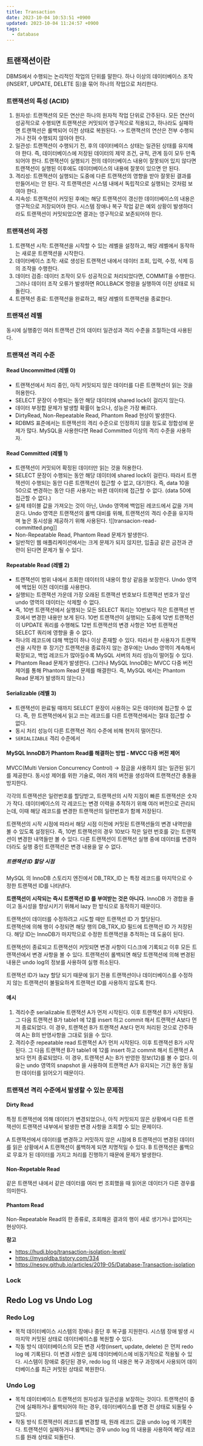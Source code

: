 ```yaml
---
title: Transaction
date: 2023-10-04 10:53:51 +0900
updated: 2023-10-04 11:24:57 +0900
tags:
  - database
---
```


## 트랜잭션이란

DBMS에서 수행되는 논리적인 작업의 단위를 말한다. 
하나 이상의 데이터베이스 조작 (INSERT, UPDATE, DELETE 등)을 묶어 하나의 작업으로 처리한다.

### 트랜잭션의 특성 (ACID)

1. 원자성: 트랜잭션의 모든 연산은 하나의 원자적 작업 단위로 간주된다. 모든 연산이 성공적으로 수행되면 트랜잭션은 커밋되어 영구적으로 적용되고, 하나라도 실패하면 트랜잭션은 롤백되어 이전 상태로 복원된다. -> 트랜잭션의 연산은 전부 수행되거나 전혀 수행되지 않아야 한다.
2. 일관성: 트랜잭션이 수행되기 전, 후의 데이터베이스 상태는 일관된 상태를 유지해야 한다. 즉, 데이터베이스에 저장된 데이터의 제약 조건, 규칙, 관계 등이 모두 만족되어야 한다. 트랜잭션이 실행되기 전의 데이터베이스 내용이 잘못되어 있지 않다면 트랜잭션이 실행된 이후에도 데이터베이스의 내용에 잘못이 있으면 안 된다.
3. 격리성: 트랜잭션이 실행되는 도중에 다른 트랜잭션의 영향을 받아 잘못된 결과를 만들어서는 안 된다. 각 트랜잭션은 시스템 내에서 독립적으로 실행되는 것처럼 보여야 한다.
4. 지속성: 트랜잭션이 커밋된 후에는 해당 트랜잭션이 갱신한 데이터베이스의 내용은 영구적으로 저장되어야 한다. 시스템 장애나 복구 작업 같은 예외 상황이 발생하더라도 트랜잭션이 커밋되었으면 결과는 영구적으로 보존되어야 한다.

### 트랜잭션의 과정

1. 트랜잭션 시작: 트랜잭션을 시작할 수 있는 레벨을 설정하고, 해당 레벨에서 동작하는 새로운 트랜잭션을 시작한다.
2. 데이터베이스 조작: 새로 생성된 트랜잭션 내에서 데이터 조회, 입력, 수정, 삭제 등의 조작을 수행한다.
3. 데이터 검증: 데이터 조작이 모두 성공적으로 처리되었다면, COMMIT을 수행한다. 그러나 데이터 조작 오류가 발생하면 ROLLBACK 명령을 실행하여 이전 상태로 되돌린다.
4. 트랜잭션 종료: 트랜잭션을 완료하고, 해당 레벨의 트랜잭션을 종료한다. 

### 트랜잭션 레벨

동시에 실행중인 여러 트랜잭션 간의 데이터 일관성과 격리 수준을 조절하는데 사용된다.

### 트랜잭션 격리 수준

#### Read Uncommitted (레벨 0)
- 트랜잭션에서 처리 중인, 아직 커밋되지 않은 데이터를 다른 트랜잭션이 읽는 것을 허용한다.
- SELECT 문장이 수행되는 동안 해당 데이터에 shared lock이 걸리지 않는다.
- 데이터 부정합 문제가 발생할 확률이 높으나, 성능은 가장 빠르다.
- DirtyRead, Non-Repeatable Read, Phantom Read 현상이 발생한다.
- RDBMS 표준에서는 트랜잭션의 격리 수준으로 인정하지 않을 정도로 정합성에 문제가 많다. MySQL을 사용한다면 Read Committed 이상의 격리 수준을 사용하자.

#### Read Committed (레벨 1)
- 트랜잭션이 커밋되어 확정된 데이터만 읽는 것을 허용한다. 
- SELECT 문장이 수행되는 동안 해당 데이터에 shared lock이 걸린다. 따라서 트랜잭션이 수행되는 동안 다른 트랜잭션이 접근할 수 없고, 대기한다. 즉, data 10을 50으로 변경하는 동안 다른 사용자는 바뀐 데이터에 접근할 수 없다. (data 50에 접근할 수 없다.)
- 실제 테이블 값을 가져오는 것이 아닌, Undo 영역에 백업된 레코드에서 값을 가져온다. Undo 영역은 트랜잭션의 롤백 대비를 위해, 트랜잭션의 격리 수준을 유지하며 높은 동시성을 제공하기 위해 사용된다.
![[transacion-read-committed.png]]
- Non-Repeatable Read, Phantom Read 문제가 발생한다.
- 일반적인 웹 애플리케이션에서는 크게 문제가 되지 않지만, 입출금 같은 금전과 관련이 된다면 문제가 될 수 있다. 

#### Repeatable Read (레벨 2)
- 트랜잭션이 범위 내에서 조회한 데이터의 내용이 항상 같음을 보장한다. Undo 영역에 백업된 이전 데이터를 사용한다.
- 실행되는 트랜잭션 가운데 가장 오래된 트랜잭션 번호보다 트랜잭션 번호가 앞선 undo 영역의 데이터는 삭제할 수 없다.
- 즉, 10번 트랜잭션에서 실행되는 모든 SELECT 쿼리는 10번보다 작은 트랜잭션 번호에서 변경한 내용만 보게 된다. 10번 트랜잭션이 실행되는 도중에 12번 트랜잭션이 UPDATE 쿼리를 수행해도 12번 트랜잭션의 변경 사항은 10번 트랜잭션 SELECT 쿼리에 영향을 줄 수 없다.
- 하나의 레코드에 대해 백업이 하나 이상 존재할 수 있다. 따라서 한 사용자가 트랜잭션을 시작한 후 장기간 트랜잭션을 종료하지 않는 경우에는 Undo 영역이 계속해서 확장되고, 백업 레코드가 많아질수록 MySQL 서버의 처리 성능이 떨어질 수 있다.
- Phantom Read 문제가 발생한다. (그러나 MySQL InnoDB는 MVCC 다중 버전 제어를 통해 Phantom Read 문제를 해결한다. 즉, MySQL 에서는 Phantom Read 문제가 발생하지 않는다.)

#### Serializable (레벨 3)
- 트랜잭션이 완료될 때까지 SELECT 문장이 사용하는 모든 데이터에 접근할 수 없다. 즉, 한 트랜잭션에서 읽고 쓰는 레코드를 다른 트랜잭션에서는 절대 접근할 수 없다.
- 동시 처리 성능이 다른 트랜잭션 격리 수준에 비해 현저히 떨어진다.
- `SERIALIZABLE` 격리 수준에서 

#### MySQL InnoDB가 Phantom Read를 해결하는 방법 - MVCC 다중 버전 제어

MVCC(Multi Version Concurrency Control) -> 잠금을 사용하지 않는 일관된 읽기를 제공한다.
동시성 제어를 위한 기술로, 여러 개의 버전을 생성하여 트랜잭션간 충돌을 방지한다.

각각의 트랜잭션은 일련번호를 할당받고, 트랜잭션의 시작 지점이 빠른 트랜잭션은 숫자가 작다.
데이터베이스의 각 레코드는 변경 이력을 추적하기 위해 여러 버전으로 관리되는데, 이때 해당 레코드를 변경한 트랜잭션의 일련번호가 함께 저장된다.

트랜잭션의 시작 시점에 따라서 해당 시점 이전에 커밋된 트랜잭션들의 변경 내역만을 볼 수 있도록 설정된다. 
즉, 10번 트랜잭션의 경우 10보다 작은 일련 번호를 갖는 트랜잭션이 변경한 내역들만 볼 수 있다. 
다른 트랜잭션이 트랜잭션 실행 중에 데이터를 변경하더라도 실행 중인 트랜잭션은 변경 내용을 알 수 없다.

##### 트랜잭션 ID 할당 시점

MySQL 의 InnoDB 스토리지 엔진에서 DB_TRX_ID 는 특정 레코드를 마지막으로 수정한 트랜잭션 ID를 나타낸다.      

**트랜잭션이 시작되는 즉시 트랜잭션 ID 를 부여받는 것은 아니다.** InnoDB 가 경합을 줄이고 동시성을 향상시키기 위해서 lazy 한 방식으로 동작하기 때문이다.     

트랜잭션이 데이터를 수정하려고 시도할 때만 트랜잭션 ID 가 할당된다.       
트랜잭션에 의해 행이 수정되면 해당 행의 DB_TRX_ID 필드에 트랜잭션 ID 가 저장된다. 해당 ID는 InnoDB가 마지막으로 수정한 트랜잭션을 추적하는 데 도움이 된다. 

트랜잭션이 종료되고 트랜잭션이 커밋되면 변경 사항이 디스크에 기록되고 이후 모든 트랜잭션에서 변경 사항을 볼 수 있다. 트랜잭션이 롤백되면 해당 트랜잭션에 의해 변경된 내용은 undo log의 정보를 사용하여 실행 취소된다.     

트랜잭션 ID가 lazy 할당 되기 때문에 읽기 전용 트랜잭션이나 데이터베이스를 수정하지 않는 트랜잭션이 불필요하게 트랜잭션 ID를 사용하지 않도록 한다.     

#### 예시

1. 격리수준 serializable 트랜잭션 A가 먼저 시작된다. 이후 트랜잭션 B가 시작된다. 그 다음 트랜잭션 B가 table1 에 12를 insert 하고 commit 해서 트랜잭션 A보다 먼저 종료되었다. 이 경우, 트랜잭션 B가 트랜잭션 A보다 먼저 처리된 것으로 간주하여 A는 B의 반영사항을 그대로 읽을 수 있다.
2. 격리수준 repeatable read 트랜잭션 A가 먼저 시작된다. 이후 트랜잭션 B가 시작된다. 그 다음 트랜잭션 B가 table1 에 12를 insert 하고 commit 해서 트랜잭션 A보다 먼저 종료되었다. 이 경우, 트랜잭션 A는 B가 반영한 정보(12)를 볼 수 없다. 이유는 undo 영역의 snapshot 을 사용하여 트랜잭션 A가 유지되는 기간 동안 동일한 데이터를 읽어오기 때문이다.

### 트랜잭션 격리 수준에서 발생할 수 있는 문제점

#### Dirty Read
특정 트랜잭션에 의해 데이터가 변경되었으나, 아직 커밋되지 않은 상황에서 다른 트랜잭션이 트랜잭션 내부에서 발생한 변경 사항을 조회할 수 있는 문제이다. 

A 트랜잭션에서 데이터를 변경하고 커밋하지 않은 시점에 B 트랜잭션이 변경된 데이터를 읽은 상황에서 A 트랜잭션이 롤백하게 되면 치명적일 수 있다. B 트랜잭션은 롤백으로 무효가 된 데이터를 가지고 처리를 진행하기 때문에 문제가 발생한다.

#### Non-Repetable Read
같은 트랜잭션 내에서 같은 데이터를 여러 번 조회했을 때 읽어온 데이터가 다른 경우를 의미한다.

#### Phantom Read
Non-Repeatable Read의 한 종류로, 조회해온 결과의 행이 새로 생기거나 없어지는 현상이다.

**참고**
- https://hudi.blog/transaction-isolation-level/
- https://mysqldba.tistory.com/334
- https://nesoy.github.io/articles/2019-05/Database-Transaction-isolation

### Lock

## Redo Log vs Undo Log

### Redo Log

- 목적
데이터베이스 시스템의 장애나 중단 후 복구를 지원한다. 시스템 장애 발생 시 마지막 커밋된 상태로 데이터베이스를 복원할 수 있다.  
- 작동 방식
데이터베이스의 모든 변경 사항(insert, update, delete) 은 먼저 redo log 에 기록된다. 이 변경 사항은 실제 데이터베이스에 비동기적으로 적용될 수 있다. 시스템이 장애로 중단된 경우, redo log 의 내용은 복구 과정에서 사용되어 데이터베이스를 최근 커밋된 상태로 복원한다.

### Undo Log

- 목적
데이터베이스 트랜잭션의 원자성과 일관성을 보장하는 것이다. 트랜잭션이 중간에 실패하거나 롤백되어야 하는 경우, 데이터베이스를 변경 전 상태로 되돌릴 수 있다.
- 작동 방식
트랜잭션이 레코드를 변경할 때, 원래 레코드 값을 undo log 에 기록한다. 트랜잭션이 실패하거나 롤백되는 경우 undo log 의 내용을 사용하여 해당 레코드를 원래 상태로 되돌린다.

